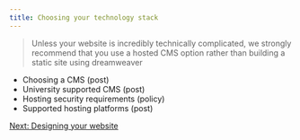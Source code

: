 ```yaml
---
title: Choosing your technology stack
---
```


> Unless your website is incredibly technically complicated, we strongly recommend that you use a hosted CMS option rather than building a static site using dreamweaver

- Choosing a CMS (post)
- University supported CMS (post)
- Hosting security requirements (policy)
- Supported hosting platforms (post)

[Next: Designing your website](/content/design)